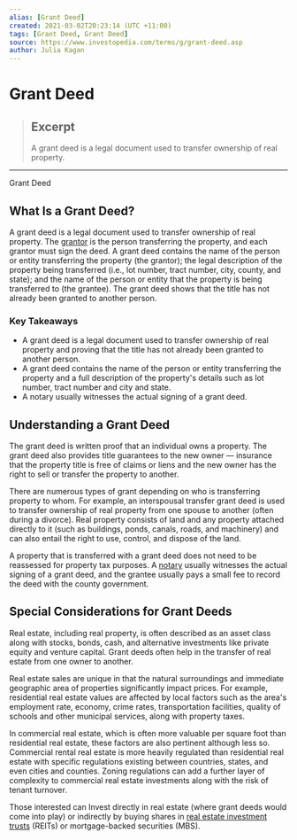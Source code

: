 ```yaml
---
alias: [Grant Deed]
created: 2021-03-02T20:23:14 (UTC +11:00)
tags: [Grant Deed, Grant Deed]
source: https://www.investopedia.com/terms/g/grant-deed.asp
author: Julia Kagan
---
```


# Grant Deed

> ## Excerpt
> A grant deed is a legal document used to transfer ownership of real property.

---

Grant Deed
## What Is a Grant Deed?

A grant deed is a legal document used to transfer ownership of real property. The [grantor](https://www.investopedia.com/terms/g/grantor.asp) is the person transferring the property, and each grantor must sign the deed. A grant deed contains the name of the person or entity transferring the property (the grantor); the legal description of the property being transferred (i.e., lot number, tract number, city, county, and state); and the name of the person or entity that the property is being transferred to (the grantee). The grant deed shows that the title has not already been granted to another person.

### Key Takeaways

-   A grant deed is a legal document used to transfer ownership of real property and proving that the title has not already been granted to another person.
-   A grant deed contains the name of the person or entity transferring the property and a full description of the property's details such as lot number, tract number and city and state.
-   A notary usually witnesses the actual signing of a grant deed.

## Understanding a Grant Deed

The grant deed is written proof that an individual owns a property. The grant deed also provides title guarantees to the new owner — insurance that the property title is free of claims or liens and the new owner has the right to sell or transfer the property to another.

There are numerous types of grant depending on who is transferring property to whom. For example, an interspousal transfer grant deed is used to transfer ownership of real property from one spouse to another (often during a divorce). Real property consists of land and any property attached directly to it (such as buildings, ponds, canals, roads, and machinery) and can also entail the right to use, control, and dispose of the land.

A property that is transferred with a grant deed does not need to be reassessed for property tax purposes. A [notary](https://www.investopedia.com/terms/n/notary.asp) usually witnesses the actual signing of a grant deed, and the grantee usually pays a small fee to record the deed with the county government.

## Special Considerations for Grant Deeds

Real estate, including real property, is often described as an asset class along with stocks, bonds, cash, and alternative investments like private equity and venture capital. Grant deeds often help in the transfer of real estate from one owner to another.

Real estate sales are unique in that the natural surroundings and immediate geographic area of properties significantly impact prices. For example, residential real estate values are affected by local factors such as the area's employment rate, economy, crime rates, transportation facilities, quality of schools and other municipal services, along with property taxes.

In commercial real estate, which is often more valuable per square foot than residential real estate, these factors are also pertinent although less so. Commercial rental real estate is more heavily regulated than residential real estate with specific regulations existing between countries, states, and even cities and counties. Zoning regulations can add a further layer of complexity to commercial real estate investments along with the risk of tenant turnover.

Those interested can Invest directly in real estate (where grant deeds would come into play) or indirectly by buying shares in [real estate investment trusts](https://www.investopedia.com/terms/r/reit.asp) (REITs) or mortgage-backed securities (MBS).
